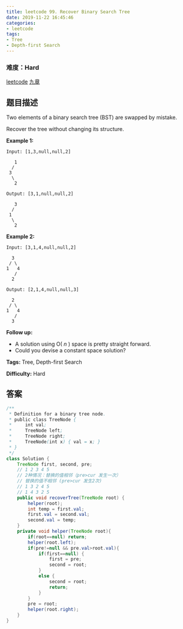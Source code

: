 ```yaml
---
title: leetcode 99. Recover Binary Search Tree
date: 2019-11-22 16:45:46
categories:
- leetcode
tags:
- Tree
- Depth-first Search
---
```

### 难度：Hard

<a href="https://leetcode.com/problems/recover-binary-search-tree/">leetcode</a>
<a href="https://www.jiuzhang.com/solution/recover-binary-search-tree/">九章</a>
## 题目描述
Two elements of a binary search tree (BST) are swapped by mistake.

Recover the tree without changing its structure.

**Example 1:**
        
    Input: [1,3,null,null,2]
    
       1
      /
     3
      \
       2
    
    Output: [3,1,null,null,2]
    
       3
      /
     1
      \
       2
    

**Example 2:**
        
    Input: [3,1,4,null,null,2]
    
      3
     / \
    1   4
       /
      2
    
    Output: [2,1,4,null,null,3]
    
      2
     / \
    1   4
       /
      3
    

**Follow up:**

  * A solution using O( _n_ ) space is pretty straight forward.
  * Could you devise a constant space solution?


**Tags:** Tree, Depth-first Search

**Difficulty:** Hard
## 答案
<!--more-->
```java
/**
 * Definition for a binary tree node.
 * public class TreeNode {
 *     int val;
 *     TreeNode left;
 *     TreeNode right;
 *     TreeNode(int x) { val = x; }
 * }
 */
class Solution {
    TreeNode first, second, pre;
    // 1 2 3 4 5
    // 2种情况：替换的值相邻（pre>cur 发生一次）
    // 替换的值不相邻 (pre>cur 发生2次)
    // 1 3 2 4 5
    // 1 4 3 2 5
    public void recoverTree(TreeNode root) {
        helper(root);
        int temp = first.val;
        first.val = second.val;
        second.val = temp;
    }
    private void helper(TreeNode root){
        if(root==null) return;
        helper(root.left);
        if(pre!=null && pre.val>root.val){
            if(first==null) {
                first = pre;
                second = root;
            }
            else {
                second = root; 
                return;
            }
        }
        pre = root;
        helper(root.right);
    }
}
```
